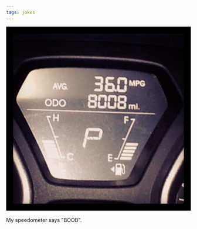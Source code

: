 ```yaml
---
tags: jokes
---
```


![boob](https://raw.githubusercontent.com/muneer78/muneer78.github.io/master/images/boob.jpeg)

<p>My speedometer says "BOOB".</p>
